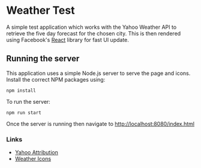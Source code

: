 # Weather Test

A simple test application which works with the Yahoo Weather API to retrieve the five day forecast for the chosen city. This is then rendered using Facebook's [React](http://facebook.github.io/react/) library for fast UI update.

## Running the server
This application uses a simple Node.js server to serve the page and icons. Install the correct NPM packages using:

```
npm install
```

To run the server:

```
npm run start
```

Once the server is running then navigate to [http://localhost:8080/index.html](http://localhost:8080/index.html)

### Links
* [Yahoo Attribution](https://developer.yahoo.com/attribution/)
* [Weather Icons](https://github.com/erikflowers/weather-icons)
